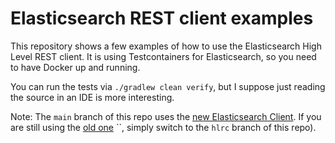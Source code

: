 # Elasticsearch REST client examples

This repository shows a few examples of how to use the Elasticsearch High Level
REST client. It is using Testcontainers for Elasticsearch, so you need to have
Docker up and running.

You can run the tests via `./gradlew clean verify`, but I suppose just reading
the source in an IDE is more interesting.

Note: The `main` branch of this repo uses the [new Elasticsearch
Client](https://www.elastic.co/guide/en/elasticsearch/client/java-rest/current/index.html).
If you are still using the [old
one](https://www.elastic.co/guide/en/elasticsearch/client/java-rest/current/index.html)
``, simply switch to the `hlrc` branch of this repo).

